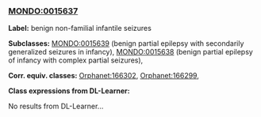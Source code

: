 
### [MONDO:0015637](http://purl.obolibrary.org/obo/MONDO_0015637)
**Label:** benign non-familial infantile seizures

**Subclasses:** [MONDO:0015639](http://purl.obolibrary.org/obo/MONDO_0015639) (benign partial epilepsy with secondarily generalized seizures in infancy), [MONDO:0015638](http://purl.obolibrary.org/obo/MONDO_0015638) (benign partial epilepsy of infancy with complex partial seizures), 

**Corr. equiv. classes:** [Orphanet:166302](http://www.orpha.net/ORDO/Orphanet_166302), [Orphanet:166299](http://www.orpha.net/ORDO/Orphanet_166299), 

**Class expressions from DL-Learner:**

No results from DL-Learner...



